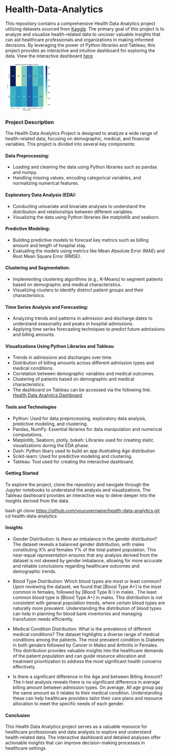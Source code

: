 # Health-Data-Analytics
This repository contains a comprehensive Health Data Analytics project utilizing datasets sourced from [Kaggle](https://www.kaggle.com/datasets/muhammadehsan000/healthcare-dataset-2019-2024?resource=download). The primary goal of this project is to analyze and visualize health-related data to uncover valuable insights that can aid healthcare professionals and organizations in making informed decisions. By leveraging the power of Python libraries and Tableau, this project provides an interactive and intuitive dashboard for exploring the data. 
View the interactive dashboard [here](https://public.tableau.com/views/HealthInsightDashboard/HealthInsightDashboard?:language=en-US&:sid=&:redirect=auth&:display_count=n&:origin=viz_share_link)

<img src = "https://github.com/Frances-Odunaiya/Health-Data-Analytics/blob/main/Visualizations%20snippet/HeatMap%20of%20Gender%20vs%20Medical%20Condition.png" alt ="Visuals1" width ="150px" height = "150px"> <img src = "" alt ="" width ="" height = ""> <img src = "" alt ="" width ="" height = "">

### Project Description
The Health Data Analytics Project is designed to analyze a wide range of health-related data, focusing on demographic, medical, and financial variables. This project is divided into several key components:

#### Data Preprocessing:
- Loading and cleaning the data using Python libraries such as pandas and numpy.
- Handling missing values, encoding categorical variables, and normalizing numerical features.

#### Exploratory Data Analysis (EDA):
- Conducting univariate and bivariate analyses to understand the distribution and relationships between different variables.
- Visualizing the data using Python libraries like matplotlib and seaborn.

#### Predictive Modeling:
- Building predictive models to forecast key metrics such as billing amount and length of hospital stay.
- Evaluating the models using metrics like Mean Absolute Error (MAE) and Root Mean Square Error (RMSE).

#### Clustering and Segmentation:
- Implementing clustering algorithms (e.g., K-Means) to segment patients based on demographic and medical characteristics.
- Visualizing clusters to identify distinct patient groups and their characteristics.

#### Time Series Analysis and Forecasting:
- Analyzing trends and patterns in admission and discharge dates to understand seasonality and peaks in hospital admissions.
- Applying time series forecasting techniques to predict future admissions and billing amounts.

#### Visualizations Using Python Libraries and Tableau
- Trends in admissions and discharges over time.
- Distribution of billing amounts across different admission types and medical conditions.
- Correlation between demographic variables and medical outcomes.
- Clustering of patients based on demographic and medical characteristics.
- The dashboard on Tableau can be accessed via the following link:
  [Health Data Analytics Dashboard](https://public.tableau.com/views/HealthInsightDashboard/HealthInsightDashboard?:language=en-US&:sid=&:redirect=auth&:display_count=n&:origin=viz_share_link)

#### Tools and Technologies
- Python: Used for data preprocessing, exploratory data analysis, predictive modeling, and clustering.
- Pandas, NumPy: Essential libraries for data manipulation and numerical computations.
- Matplotlib, Seaborn, plotly, bokeh: Libraries used for creating static visualizations during the EDA phase.
- Dash: Python libary used to build an app illustrating Age distribution
- Scikit-learn: Used for predictive modeling and clustering.
- Tableau: Tool used for creating the interactive dashboard.

#### Getting Started
To explore the project, clone the repository and navigate through the Jupyter notebooks to understand the analysis and visualizations. The Tableau dashboard provides an interactive way to delve deeper into the insights derived from the data.

bash
git clone https://github.com/yourusername/health-data-analytics.git
cd health-data-analytics

#### Insights
- Gender Distribution: Is there an imbalance in the gender distribution? The dataset reveals a balanced gender distribution, with males constituting X% and females Y% of the total patient population. This near-equal representation ensures that any analysis derived from the dataset is not skewed by gender imbalance, allowing for more accurate and reliable conclusions regarding healthcare outcomes and demographic trends.

- Blood Type Distribution: Which blood types are most or least common? Upon reviewing the dataset, we found that [Blood Type A+] is the most common in females, followed by [Blood Type B-] in males . The least common blood type is [Blood Type A+] in males. This distribution is not consistent with general population trends, where certain blood types are naturally more prevalent. Understanding the distribution of blood types can help in planning for blood bank inventories and managing transfusion needs efficiently.

- Medical Condition Distribution: What is the prevalence of different medical conditions? The dataset highlights a diverse range of medical conditions among the patients. The most prevalent condition is Diabetes in both genders followed by Cancer in Males and Arthritis in Females. This distribution provides valuable insights into the healthcare demands of the patient population and can guide resource allocation and treatment prioritization to address the most significant health concerns effectively.

- Is there a significant difference in the Age and between Billing Amount?
The t-test analysis reveals there is no significant difference in average billing amount between admission types. On average, All age group pay the same amount as it relates to their medical condition. Understanding these can help healthcare providers tailor their care plans and resource allocation to meet the specific needs of each gender.

#### Conclusion
This Health Data Analytics project serves as a valuable resource for healthcare professionals and data analysts to explore and understand health-related data. The interactive dashboard and detailed analyses offer actionable insights that can improve decision-making processes in healthcare settings.
